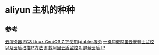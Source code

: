# aliyun 主机的种种

## 参考

[云服务器 ECS Linux CentOS 7 下使用iptables服务](https://help.aliyun.com/knowledge_detail/41319.html)
[一键卸载阿里云安骑士监控以及云盾扫描IP方法](https://www.yd631.com/quartz-uninstall/)
[卸载阿里云盾监控 & 屏蔽云盾 IP](https://liyuans.com/archives/uninstall-ali-cloud-shield-monitoring.html)